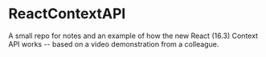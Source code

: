 # ReactContextAPI
A small repo for notes and an example of how the new React (16.3) Context API works -- based on a video demonstration from a colleague.
